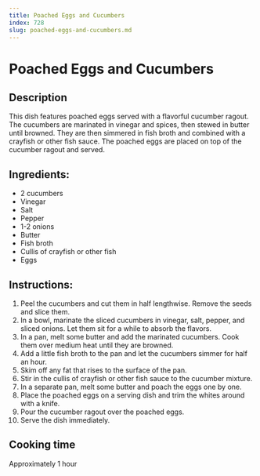 ```yaml
---
title: Poached Eggs and Cucumbers
index: 728
slug: poached-eggs-and-cucumbers.md
---
```


# Poached Eggs and Cucumbers

## Description
This dish features poached eggs served with a flavorful cucumber ragout. The cucumbers are marinated in vinegar and spices, then stewed in butter until browned. They are then simmered in fish broth and combined with a crayfish or other fish sauce. The poached eggs are placed on top of the cucumber ragout and served.

## Ingredients:
- 2 cucumbers
- Vinegar
- Salt
- Pepper
- 1-2 onions
- Butter
- Fish broth
- Cullis of crayfish or other fish
- Eggs

## Instructions:
1. Peel the cucumbers and cut them in half lengthwise. Remove the seeds and slice them.
2. In a bowl, marinate the sliced cucumbers in vinegar, salt, pepper, and sliced onions. Let them sit for a while to absorb the flavors.
3. In a pan, melt some butter and add the marinated cucumbers. Cook them over medium heat until they are browned.
4. Add a little fish broth to the pan and let the cucumbers simmer for half an hour.
5. Skim off any fat that rises to the surface of the pan.
6. Stir in the cullis of crayfish or other fish sauce to the cucumber mixture.
7. In a separate pan, melt some butter and poach the eggs one by one.
8. Place the poached eggs on a serving dish and trim the whites around with a knife.
9. Pour the cucumber ragout over the poached eggs.
10. Serve the dish immediately.

## Cooking time
Approximately 1 hour
